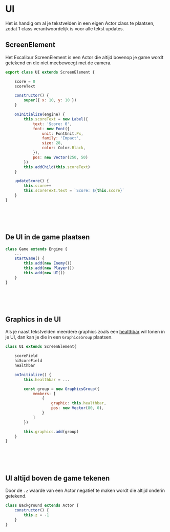 # UI

Het is handig om al je tekstvelden in een eigen Actor class te plaatsen, zodat 1 class verantwoordelijk is voor alle tekst updates.

## ScreenElement

Het Excalibur ScreenElement is een Actor die altijd bovenop je game wordt getekend en die niet meebeweegt met de camera.

```javascript
export class UI extends ScreenElement {

    score = 0
    scoreText

    constructor() {
        super({ x: 10, y: 10 })
    }

    onInitialize(engine) {
        this.scoreText = new Label({
            text: 'Score: 0',
            font: new Font({
                unit: FontUnit.Px,
                family: 'Impact',
                size: 28,
                color: Color.Black,
            }),
            pos: new Vector(250, 50)
        })
        this.addChild(this.scoreText)
    }

    updateScore() {
        this.score++
        this.scoreText.text = `Score: ${this.score}`
    }
}
```
<br><br><br>

## De UI in de game plaatsen

```javascript
class Game extends Engine {
    ...
    startGame() {
        this.add(new Enemy())
        this.add(new Player())
        this.add(new UI())
    }
}
```

<br><br><br>

## Graphics in de UI

Als je naast tekstvelden meerdere graphics zoals een [healthbar](./snippets.md#health-bar) wil tonen in je UI, dan kan je die in een `GraphicsGroup` plaatsen.

```javascript
class UI extends ScreenElement{

    scoreField
    hiScoreField
    healthbar

    onInitialize() {
        this.healthbar = ...

        const group = new GraphicsGroup({
            members: [
                {
                    graphic: this.healthbar,
                    pos: new Vector(80, 0),
                }
            ]
        })

        this.graphics.add(group)
    }
}
```

<br><br><br>

## UI altijd boven de game tekenen

Door de `.z` waarde van een Actor negatief te maken wordt die altijd onderin getekend.

```javascript
class Background extends Actor {
    constructor() {
        this.z = -1
    }
}
```
